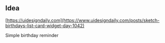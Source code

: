 ## Idea

[https://uidesigndaily.com](https://www.uidesigndaily.com/posts/sketch-birthdays-list-card-widget-day-1042)

Simple birthday reminder
